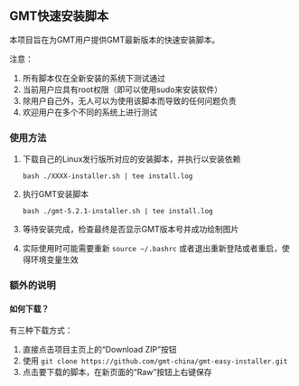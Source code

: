 ## GMT快速安装脚本

本项目旨在为GMT用户提供GMT最新版本的快速安装脚本。

注意：

1. 所有脚本仅在全新安装的系统下测试通过
2. 当前用户应具有root权限（即可以使用sudo来安装软件）
3. 除用户自己外，无人可以为使用该脚本而导致的任何问题负责
4. 欢迎用户在多个不同的系统上进行测试

### 使用方法

1. 下载自己的Linux发行版所对应的安装脚本，并执行以安装依赖

   ~~~
   bash ./XXXX-installer.sh | tee install.log
   ~~~

2. 执行GMT安装脚本

   ~~~
   bash ./gmt-5.2.1-installer.sh | tee install.log
   ~~~

3. 等待安装完成，检查最终是否显示GMT版本号并成功绘制图片
4. 实际使用时可能需要重新 `source ~/.bashrc` 或者退出重新登陆或者重启，使得环境变量生效

### 额外的说明

#### 如何下载？

有三种下载方式：

1. 直接点击项目主页上的“Download ZIP”按钮
2. 使用 `git clone https://github.com/gmt-china/gmt-easy-installer.git`
3. 点击要下载的脚本，在新页面的“Raw”按钮上右键保存
